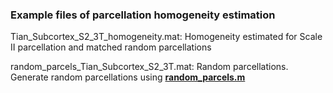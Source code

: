### Example files of parcellation homogeneity estimation 

Tian_Subcortex_S2_3T_homogeneity.mat: Homogeneity estimated for Scale II parcellation and matched random parcellations

random_parcels_Tian_Subcortex_S2_3T.mat: Random parcellations. Generate random parcellations using [**random_parcels.m**](../functions/random_parcels.m)
